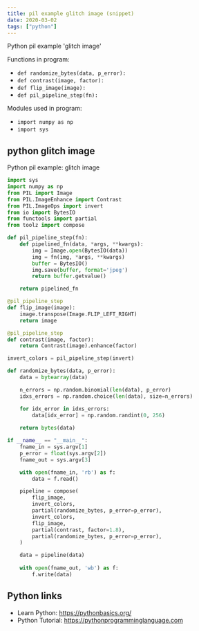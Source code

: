 ```yaml
---
title: pil example glitch image (snippet)
date: 2020-03-02
tags: ["python"]
---
```

Python pil example 'glitch image'

Functions in program: 
* `def randomize_bytes(data, p_error):`
* `def contrast(image, factor):`
* `def flip_image(image):`
* `def pil_pipeline_step(fn):`

Modules used in program: 
* `import numpy as np`
* `import sys`

## python glitch image

Python pil example: glitch image

```python
import sys
import numpy as np
from PIL import Image
from PIL.ImageEnhance import Contrast
from PIL.ImageOps import invert
from io import BytesIO
from functools import partial
from toolz import compose

def pil_pipeline_step(fn):
    def pipelined_fn(data, *args, **kwargs):
        img = Image.open(BytesIO(data))
        img = fn(img, *args, **kwargs)
        buffer = BytesIO()
        img.save(buffer, format='jpeg')
        return buffer.getvalue()

    return pipelined_fn

@pil_pipeline_step
def flip_image(image):
    image.transpose(Image.FLIP_LEFT_RIGHT)
    return image

@pil_pipeline_step
def contrast(image, factor):
    return Contrast(image).enhance(factor)

invert_colors = pil_pipeline_step(invert)

def randomize_bytes(data, p_error):
    data = bytearray(data)

    n_errors = np.random.binomial(len(data), p_error)
    idxs_errors = np.random.choice(len(data), size=n_errors)

    for idx_error in idxs_errors:
        data[idx_error] = np.random.randint(0, 256)
    
    return bytes(data)

if __name__ == "__main__":
    fname_in = sys.argv[1]
    p_error = float(sys.argv[2])
    fname_out = sys.argv[3]

    with open(fname_in, 'rb') as f:
        data = f.read()

    pipeline = compose(
        flip_image,
        invert_colors,
        partial(randomize_bytes, p_error=p_error),
        invert_colors,
        flip_image,
        partial(contrast, factor=1.8),
        partial(randomize_bytes, p_error=p_error),
    )

    data = pipeline(data)
    
    with open(fname_out, 'wb') as f:
        f.write(data)


```

## Python links

- Learn Python: https://pythonbasics.org/
- Python Tutorial: https://pythonprogramminglanguage.com
